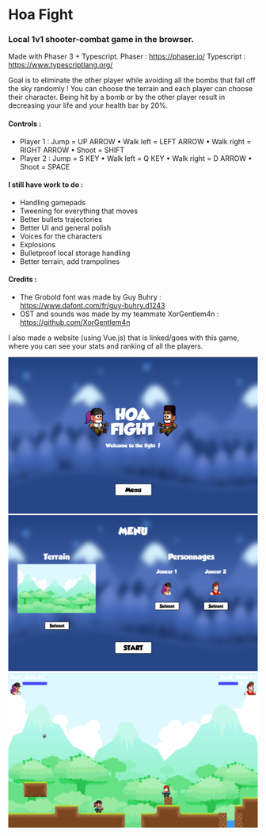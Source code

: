 # Hoa Fight

### Local 1v1 shooter-combat game in the browser.

Made with Phaser 3 + Typescript.
Phaser : https://phaser.io/
Typescript : https://www.typescriptlang.org/

Goal is to eliminate the other player while avoiding all the bombs that fall off the sky randomly ! 
You can choose the terrain and each player can choose their character.
Being hit by a bomb or by the other player result in decreasing your life and your health bar by 20%.

#### Controls :
* Player 1 : Jump = UP ARROW • Walk left = LEFT ARROW • Walk right = RIGHT ARROW • Shoot = SHIFT
* Player 2 : Jump = S KEY • Walk left = Q KEY • Walk right = D ARROW • Shoot = SPACE

#### I still have work to do :
* Handling gamepads
* Tweening for everything that moves
* Better bullets trajectories
* Better UI and general polish
* Voices for the characters
* Explosions
* Bulletproof local storage handling
* Better terrain, add trampolines

#### Credits :
* The Grobold font was made by Guy Buhry : https://www.dafont.com/fr/guy-buhry.d1243
* OST and sounds was made by my teammate XorGentlem4n : https://github.com/XorGentlem4n

I also made a website (using Vue.js) that is linked/goes with this game, where you can see your stats and ranking of all the players.

![Screenshot](screenshots/hoa-1.png)
![Screenshot](screenshots/hoa-2.png)
![Screenshot](screenshots/hoa-3.png)

